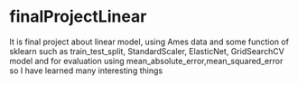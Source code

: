 # finalProjectLinear
It is final project about linear model, using Ames data and some function of sklearn such as train_test_split, StandardScaler, ElasticNet, GridSearchCV model and for evaluation using mean_absolute_error,mean_squared_error
so I have learned many interesting things
